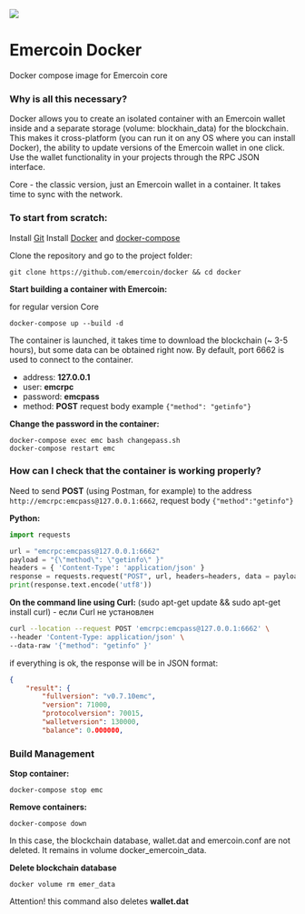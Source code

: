 ![](https://github.com/emercoin/docker/blob/main/docker.png)

# Emercoin Docker
Docker compose image for Emercoin core

### Why is all this necessary?

Docker allows you to create an isolated container with an Emercoin wallet inside and a separate storage (volume: blockhain_data) for the blockchain. This makes it cross-platform (you can run it on any OS where you can install Docker), the ability to update versions of the Emercoin wallet in one click. Use the wallet functionality in your projects through the RPC JSON interface.

Core - the classic version, just an Emercoin wallet in a container. It takes time to sync with the network.

### To start from scratch:
 
Install [Git](https://github.com/git-guides/install-git)
Install [Docker](https://docs.docker.com/engine/install/) and [docker-compose](https://docs.docker.com/compose/install/#install-compose)

Clone the repository and go to the project folder:
```
git clone https://github.com/emercoin/docker && cd docker
``` 

**Start building a container with Emercoin:**

for regular version Core
```
docker-compose up --build -d
```


The container is launched, it takes time to download the blockchain (~ 3-5 hours), but some data can be obtained right now.
By default, port 6662 is used to connect to the container.

- address: **127.0.0.1**
- user: **emcrpc**
- password: **emcpass**
- method: **POST** request body example `{"method": "getinfo"}`

**Change the password in the container:**
```
docker-compose exec emc bash changepass.sh
docker-compose restart emc
```

### How can I check that the container is working properly?
Need to send **POST** (using Postman, for example)
to the address `http://emcrpc:emcpass@127.0.0.1:6662`, request body `{"method":"getinfo"}`

**Python:**
```python
import requests

url = "emcrpc:emcpass@127.0.0.1:6662"
payload = "{\"method\": \"getinfo\" }"
headers = { 'Content-Type': 'application/json' }
response = requests.request("POST", url, headers=headers, data = payload)
print(response.text.encode('utf8'))
```

**On the command line using Curl:**
(sudo apt-get update && sudo apt-get install curl) - если Curl не установлен
```bash
curl --location --request POST 'emcrpc:emcpass@127.0.0.1:6662' \
--header 'Content-Type: application/json' \
--data-raw '{"method": "getinfo" }'
```
if everything is ok, the response will be in JSON format:
```JSON
{
    "result": {
        "fullversion": "v0.7.10emc",
        "version": 71000,
        "protocolversion": 70015,
        "walletversion": 130000,
        "balance": 0.000000,
```

### Build Management

**Stop container:**
```
docker-compose stop emc
```

**Remove containers:**
```
docker-compose down
```
In this case, the blockchain database, wallet.dat and emercoin.conf are not deleted. It remains in volume docker_emercoin_data.

**Delete blockchain database**
```
docker volume rm emer_data
```
Attention! this command also deletes **wallet.dat**

